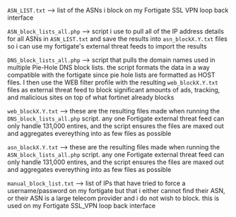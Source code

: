 ```ASN_LIST.txt``` --> list of the ASNs i block on my Fortigate SSL VPN loop back interface

```ASN_block_lists_all.php``` --> script i use to pull all of the IP address details for all ASNs in ```ASN_LIST.txt``` and save the results into ```asn_blockX.Y.txt``` files so i can use my fortigate's external threat feeds to import the results

```DNS_block_lists_all.php``` --> script that pulls the domain names used in multiple Pie-Hole DNS block lists. the script formats the data in a way compatible with the fortigate since pie hole lists are formatted as HOST files. I then use the WEB filter profile with the resulting ```web_blockX.Y.txt``` files as external threat feed to block significant amounts of ads, tracking, and malicious sites on top of what fortinet already blocks

```web_blockX.Y.txt``` --> these are the resulting files made when running the ```DNS_block_lists_all.php``` script. any one Fortigate external threat feed can only handle 131,000 entires, and the script ensures the files are maxed out and aggregates evereything into as few files as possible

```asn_blockX.Y.txt``` --> these are the resulting files made when running the ```ASN_block_lists_all.php``` script. any one Fortigate external threat feed can only handle 131,000 entires, and the script ensures the files are maxed out and aggregates evereything into as few files as possible

```manual_block_list.txt``` --> list of IPs that have tried to force a username/password on my fortigate but that i either cannot find their ASN, or their ASN is a large telecom provider and i do not wish to block. this is used on my Fortigate SSL_VPN loop back interface

